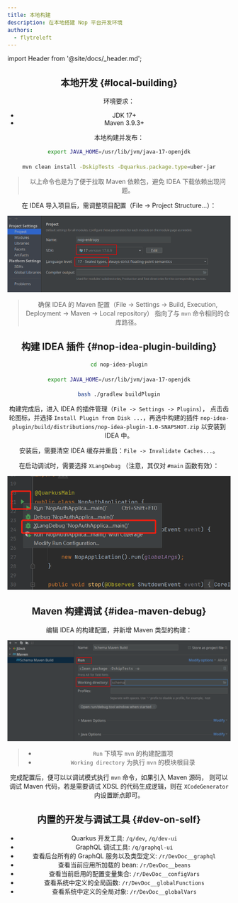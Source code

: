 ```yaml
---
title: 本地构建
description: 在本地搭建 Nop 平台开发环境
authors:
  - flytreleft
---
```


import Header from '@site/docs/\_header.md';

<Header />

## 本地开发 {#local-building}

环境要求：

- JDK 17+
- Maven 3.9.3+

本地构建并发布：

```bash
export JAVA_HOME=/usr/lib/jvm/java-17-openjdk

mvn clean install -DskipTests -Dquarkus.package.type=uber-jar
```

> 以上命令也是为了便于拉取 Maven 依赖包，避免 IDEA 下载依赖出现问题。

在 IDEA 导入项目后，需调整项目配置（File -> Project Structure...）：

![](./img/idea-project-settings.png)

> 确保 IDEA 的 Maven 配置（File -> Settings -> Build, Execution, Deployment -> Maven -> Local repository）
> 指向了与 `mvn` 命令相同的仓库路径。

## 构建 IDEA 插件 {#nop-idea-plugin-building}

```bash
cd nop-idea-plugin

export JAVA_HOME=/usr/lib/jvm/java-17-openjdk

bash ./gradlew buildPlugin
```

构建完成后，进入 IDEA 的插件管理（`File -> Settings -> Plugins`），
点击齿轮图标，并选择 `Install Plugin from Disk ...`，再选中构建的插件
`nop-idea-plugin/build/distributions/nop-idea-plugin-1.0-SNAPSHOT.zip`
以安装到 IDEA 中。

安装后，需要清空 IDEA 缓存并重启：`File -> Invalidate Caches...`。

在启动调试时，需要选择 `XLangDebug` （注意，其仅对 `#main` 函数有效）：

![](./img/idea-xlang-debug.png)

## Maven 构建调试 {#idea-maven-debug}

编辑 IDEA 的构建配置，并新增 Maven 类型的构建：

![](./img/idea-debug-maven.png)

> - `Run` 下填写 `mvn` 的构建配置项
> - `Working directory` 为执行 `mvn` 的模块根目录

完成配置后，便可以以调试模式执行 `mvn` 命令，如果引入 Maven 源码，
则可以调试 Maven 代码，若是需要调试 XDSL 的代码生成逻辑，则在
`XCodeGenerator` 内设置断点即可。

## 内置的开发与调试工具 {#dev-on-self}

- Quarkus 开发工具: `/q/dev`, `/q/dev-ui`
- GraphQL 调试工具: `/q/graphql-ui`
- 查看后台所有的 GraphQL 服务以及类型定义: `/r/DevDoc__graphql`
- 查看当前应用所加载的 bean: `/r/DevDoc__beans`
- 查看当前启用的配置变量集合: `/r/DevDoc__configVars`
- 查看系统中定义的全局函数: `/r/DevDoc__globalFunctions`
- 查看系统中定义的全局对象: `/r/DevDoc__globalVars`
